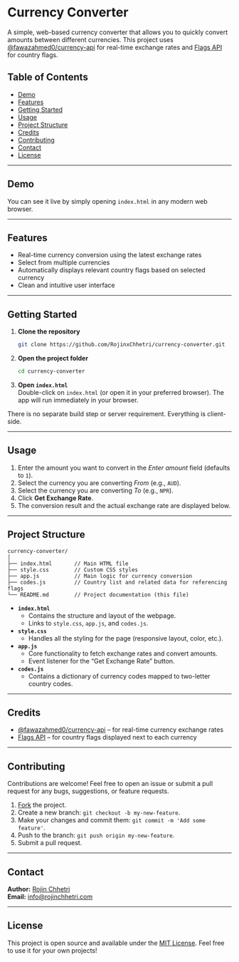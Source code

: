 # Currency Converter

A simple, web-based currency converter that allows you to quickly convert amounts between different currencies. This project uses [@fawazahmed0/currency-api](https://github.com/fawazahmed0/currency-api) for real-time exchange rates and [Flags API](https://flagsapi.com/) for country flags.

## Table of Contents

- [Demo](#demo)
- [Features](#features)
- [Getting Started](#getting-started)
- [Usage](#usage)
- [Project Structure](#project-structure)
- [Credits](#credits)
- [Contributing](#contributing)
- [Contact](#contact)
- [License](#license)

---

## Demo

You can see it live by simply opening `index.html` in any modern web browser.

---

## Features

- Real-time currency conversion using the latest exchange rates  
- Select from multiple currencies  
- Automatically displays relevant country flags based on selected currency  
- Clean and intuitive user interface  

---

## Getting Started

1. **Clone the repository**  
   ```bash
   git clone https://github.com/RojinxChhetri/currency-converter.git
   ```
2. **Open the project folder**  
   ```bash
   cd currency-converter
   ```
3. **Open `index.html`**  
   Double-click on `index.html` (or open it in your preferred browser). The app will run immediately in your browser.

There is no separate build step or server requirement. Everything is client-side.

---

## Usage

1. Enter the amount you want to convert in the *Enter amount* field (defaults to `1`).  
2. Select the currency you are converting *From* (e.g., `AUD`).  
3. Select the currency you are converting *To* (e.g., `NPR`).  
4. Click **Get Exchange Rate**.  
5. The conversion result and the actual exchange rate are displayed below.

---

## Project Structure

```
currency-converter/
│
├── index.html       // Main HTML file
├── style.css        // Custom CSS styles
├── app.js           // Main logic for currency conversion
├── codes.js         // Country list and related data for referencing flags
└── README.md        // Project documentation (this file)
```

- **`index.html`**  
  - Contains the structure and layout of the webpage.
  - Links to `style.css`, `app.js`, and `codes.js`.
- **`style.css`**  
  - Handles all the styling for the page (responsive layout, color, etc.).
- **`app.js`**  
  - Core functionality to fetch exchange rates and convert amounts.
  - Event listener for the “Get Exchange Rate” button.
- **`codes.js`**  
  - Contains a dictionary of currency codes mapped to two-letter country codes.

---

## Credits

- [@fawazahmed0/currency-api](https://github.com/fawazahmed0/currency-api) – for real-time currency exchange rates  
- [Flags API](https://flagsapi.com/) – for country flags displayed next to each currency  

---

## Contributing

Contributions are welcome! Feel free to open an issue or submit a pull request for any bugs, suggestions, or feature requests.

1. [Fork](https://docs.github.com/en/github/getting-started-with-github/fork-a-repo) the project.
2. Create a new branch: `git checkout -b my-new-feature`.
3. Make your changes and commit them: `git commit -m 'Add some feature'`.
4. Push to the branch: `git push origin my-new-feature`.
5. Submit a pull request.

---

## Contact

**Author:** [Rojin Chhetri](https://github.com/RojinxChhetri)  
**Email:** [info@rojinchhetri.com](mailto:info@rojinchhetri.com)

---

## License

This project is open source and available under the [MIT License](LICENSE). Feel free to use it for your own projects!

